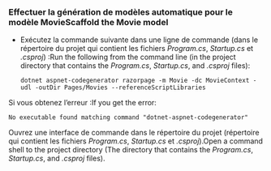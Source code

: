 <a name="scaffold"></a>
### <a name="scaffold-the-movie-model"></a><span data-ttu-id="57f9d-101">Effectuer la génération de modèles automatique pour le modèle Movie</span><span class="sxs-lookup"><span data-stu-id="57f9d-101">Scaffold the Movie model</span></span>

* <span data-ttu-id="57f9d-102">Exécutez la commande suivante dans une ligne de commande (dans le répertoire du projet qui contient les fichiers *Program.cs*, *Startup.cs* et *.csproj*) :</span><span class="sxs-lookup"><span data-stu-id="57f9d-102">Run the following from the command line (in the project directory that contains the *Program.cs*, *Startup.cs*, and *.csproj* files):</span></span>

  ```console
  dotnet aspnet-codegenerator razorpage -m Movie -dc MovieContext -udl -outDir Pages/Movies --referenceScriptLibraries
  ```

<span data-ttu-id="57f9d-103">Si vous obtenez l’erreur :</span><span class="sxs-lookup"><span data-stu-id="57f9d-103">If you get the error:</span></span>
  ```
No executable found matching command "dotnet-aspnet-codegenerator"
  ```

<span data-ttu-id="57f9d-104">Ouvrez une interface de commande dans le répertoire du projet (répertoire qui contient les fichiers *Program.cs*, *Startup.cs* et *.csproj*).</span><span class="sxs-lookup"><span data-stu-id="57f9d-104">Open a command shell to the project directory (The directory that contains the *Program.cs*, *Startup.cs*, and *.csproj* files).</span></span>
